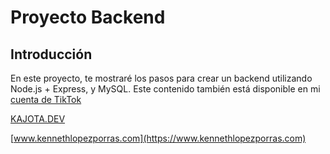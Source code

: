 # Proyecto Backend

## Introducción
En este proyecto, te mostraré los pasos para crear un backend utilizando Node.js + Express, y MySQL. 
Este contenido también está disponible en mi [cuenta de TikTok](https://tiktok.com/@kenneth.software)

[KAJOTA.DEV](https://www.kajota.dev)

[www.kennethlopezporras.com](https://www.kennethlopezporras.com)
